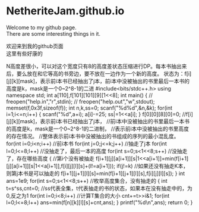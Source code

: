 # NetheriteJam.github.io
Welcome to my github page.  
There are some interesting things in it.  
  
欢迎来到我的github页面  
这里有些好康的



N高度差很小，可以对这个宽度只有8的高度差状态压缩进行DP。每本书抽出来后，要么放在和它等高的书旁边，要不放在一边作为一个新的高度。
状态为：f[i][j][k][mask]，表示前i本书已经抽出了j本，前i本中没被抽出的书里最后一本书的高度是k，mask是一个0~2^8-1的二进
#include<bits/stdc++.h>
using namespace std;
int a[110],f[101][101][9][1<<8];
int main()
{
//  freopen("help.in","r",stdin);
//  freopen("help.out","w",stdout);
    memset(f,0x3f,sizeof(f));
    int n,k,ss=0;
    scanf("%d%d",&n,&k);
    for(int i=1;i<=n;i++)
    {
        scanf("%d",a+i);
        a[i]-=25;
        ss|=1<<a[i];
    }
    f[0][0][8][0]=0;
    //f[i][j][k][mask]，表示前i本书已经抽出了j本，
    //前i本中没被抽出的书里最后一本书的高度是k，mask是一个0~2^8-1的二进制，
    //表示前i本中没被抽出的书里高度的存在情况。
    //整体表示前i本书中没被抽出的书组成的序列的最小混乱度。
    for(int i=0;i<n;i++) //前i本书
        for(int j=0;j<=k;j++) //抽走了j本
            for(int l=0;l<=8;l++) //没抽走了，最后一本的高度
                for(int s=0;s<1<<8;s++) //没抽走了，存在哪些高度
                {
                    //第i个没有被抽走
                    f[i+1][j][a[i+1]][s|1<<a[i+1]]=min(f[i+1][j][a[i+1]][s|1<<a[i+1]],f[i][j][l][s]+(l!=a[i+1]));
                    if(j!=k) //如果还没有抽走K本，则第j本书是可以抽走的
                       f[i+1][j+1][l][s]=min(f[i+1][j+1][l][s],f[i][j][l][s]);
                }
    int ans=1e9;
    for(int s=0;s<1<<8;s++) //枚举高度集合，没有抽走的
    {
        int t=s^ss,cnt=0;
        //ss代表全集，t代表抽走的书的状态，如果本在没有抽走中的，为0,反之为1
        for(int i=0;i<8;i++) //计算T集合的大小
            cnt+=t>>i&1;
        for(int l=0;l<=8;l++)
            ans=min(f[n][k][l][s]+cnt,ans);
    }
    printf("%d\n",ans);
    return 0;
}
